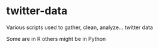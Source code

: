 twitter-data
============

Various scripts used to gather, clean, analyze... twitter data

Some are in R others might be in Python
